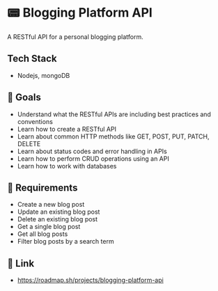 # 📟 Blogging Platform API

A RESTful API for a personal blogging platform.

## Tech Stack

- Nodejs, mongoDB

## 🎯 Goals

- Understand what the RESTful APIs are including best practices and conventions
- Learn how to create a RESTful API
- Learn about common HTTP methods like GET, POST, PUT, PATCH, DELETE
- Learn about status codes and error handling in APIs
- Learn how to perform CRUD operations using an API
- Learn how to work with databases

## 📌 Requirements

- Create a new blog post
- Update an existing blog post
- Delete an existing blog post
- Get a single blog post
- Get all blog posts
- Filter blog posts by a search term


## 🔗 Link

- https://roadmap.sh/projects/blogging-platform-api
